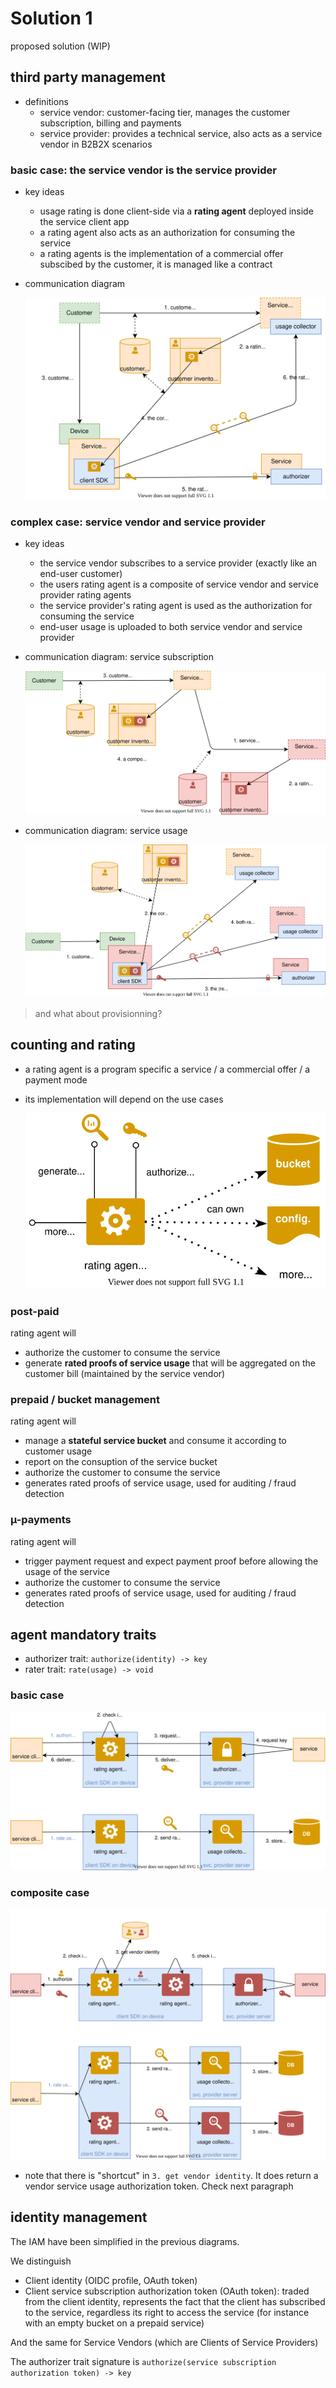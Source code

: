 # Solution 1

proposed solution (WIP)

## third party management

- definitions
    - service vendor: customer-facing tier, manages the customer subscription, billing and payments
    - service provider: provides a technical service, also acts as a service vendor in B2B2X scenarios

### basic case: the service vendor is the service provider

- key ideas
    - usage rating is done client-side via a __rating agent__ deployed inside the service client app
    - a rating agent also acts as an authorization for consuming the service
    - a rating agents is the implementation of a commercial offer subscibed by the customer, it is managed like a contract

- communication diagram

    ![](./sequence-3rdparty-basic.drawio.svg)

### complex case: service vendor and service provider

- key ideas
    - the service vendor subscribes to a service provider (exactly like an end-user customer)
    - the users rating agent is a composite of service vendor and service provider rating agents
    - the service provider's rating agent is used as the authorization for consuming the service
    - end-user usage is uploaded to both service vendor and service provider

- communication diagram: service subscription

    ![](./sequence-3rdparty-complex-subscription.drawio.svg)

- communication diagram: service usage

    ![](./sequence-3rdparty-complex-usage.drawio.svg)

> and what about provisionning?

## counting and rating

- a rating agent is a program specific a service / a commercial offer / a payment mode
- its implementation will depend on the use cases

    ![](./contract-agent.drawio.svg)

### post-paid

rating agent will
- authorize the customer to consume the service
- generate __rated proofs of service usage__ that will be aggregated on the customer bill (maintained by the service vendor)

### prepaid / bucket management

rating agent will
- manage a __stateful service bucket__ and consume it according to customer usage
- report on the consuption of the service bucket
- authorize the customer to consume the service
- generates rated proofs of service usage, used for auditing / fraud detection

### µ-payments

rating agent will
- trigger payment request and expect payment proof before allowing the usage of the service
- authorize the customer to consume the service
- generates rated proofs of service usage, used for auditing / fraud detection

## agent mandatory traits

- authorizer trait: `authorize(identity) -> key`
- rater trait: `rate(usage) -> void`

### basic case

![](./contract-agent-detailed.drawio.svg)

### composite case

![](./contract-agent-detailed-composite.drawio.svg)

- note that there is "shortcut" in `3. get vendor identity`. It does return a vendor service usage authorization token. Check next paragraph

## identity management

The IAM have been simplified in the previous diagrams.

We distinguish
- Client identity (OIDC profile, OAuth token)
- Client service subscription authorization token (OAuth token): traded from the client identity, represents the fact that the client has subscribed to the service, regardless its right to access the service (for instance with an empty bucket on a prepaid service)

And the same for Service Vendors (which are Clients of Service Providers)

The authorizer trait signature is `authorize(service subscription authorization token) -> key`


